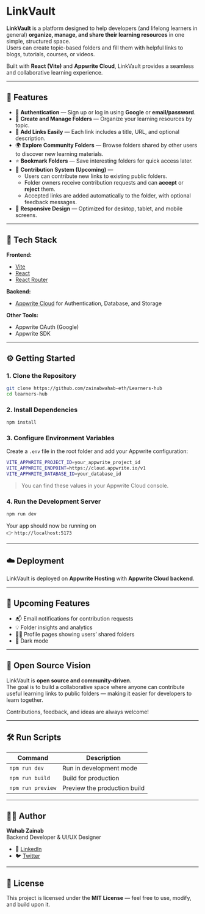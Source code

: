 # LinkVault

**LinkVault** is a platform designed to help developers (and lifelong learners in general) **organize, manage, and share their learning resources** in one simple, structured space.  
Users can create topic-based folders and fill them with helpful links to blogs, tutorials, courses, or videos.

Built with **React (Vite)** and **Appwrite Cloud**, LinkVault provides a seamless and collaborative learning experience.

---

## 🚀 Features

- 🔐 **Authentication** — Sign up or log in using **Google** or **email/password**.
- 📁 **Create and Manage Folders** — Organize your learning resources by topic.
- 🔗 **Add Links Easily** — Each link includes a title, URL, and optional description.
- 🌍 **Explore Community Folders** — Browse folders shared by other users to discover new learning materials.
- ⭐ **Bookmark Folders** — Save interesting folders for quick access later.
- 💬 **Contribution System (Upcoming)** —
  - Users can contribute new links to existing public folders.
  - Folder owners receive contribution requests and can **accept** or **reject** them.
  - Accepted links are added automatically to the folder, with optional feedback messages.
- 📱 **Responsive Design** — Optimized for desktop, tablet, and mobile screens.

---

## 🧠 Tech Stack

**Frontend:**

- [Vite](https://vitejs.dev/)
- [React](https://react.dev/)
- [React Router](https://reactrouter.com/)

**Backend:**

- [Appwrite Cloud](https://appwrite.io/cloud) for Authentication, Database, and Storage

**Other Tools:**

- Appwrite OAuth (Google)
- Appwrite SDK

---

## ⚙️ Getting Started

### 1. Clone the Repository

```bash
git clone https://github.com/zainabwahab-eth/Learners-hub
cd learners-hub
```

### 2. Install Dependencies

```bash
npm install
```

### 3. Configure Environment Variables

Create a `.env` file in the root folder and add your Appwrite configuration:

```bash
VITE_APPWRITE_PROJECT_ID=your_appwrite_project_id
VITE_APPWRITE_ENDPOINT=https://cloud.appwrite.io/v1
VITE_APPWRITE_DATABASE_ID=your_database_id
```

> You can find these values in your Appwrite Cloud console.

### 4. Run the Development Server

```bash
npm run dev
```

Your app should now be running on  
👉 `http://localhost:5173`

---

## ☁️ Deployment

LinkVault is deployed on **Appwrite Hosting** with **Appwrite Cloud backend**.

---

## 🧩 Upcoming Features

- 📬 Email notifications for contribution requests
- 💡 Folder insights and analytics
- 🧑‍💻 Profile pages showing users’ shared folders
- 🌈 Dark mode

---

## 🤝 Open Source Vision

LinkVault is **open source and community-driven**.  
The goal is to build a collaborative space where anyone can contribute useful learning links to public folders — making it easier for developers to learn together.

Contributions, feedback, and ideas are always welcome!

---

## 🛠️ Run Scripts

| Command           | Description                  |
| ----------------- | ---------------------------- |
| `npm run dev`     | Run in development mode      |
| `npm run build`   | Build for production         |
| `npm run preview` | Preview the production build |

---

## 🧑‍🎨 Author

**Wahab Zainab**  
Backend Developer & UI/UX Designer

- 💼 [LinkedIn](https://www.linkedin.com/in/zainab-wahab-8280ba326/)
- 🐦 [Twitter](https://x.com/zaynab_eth)

---

## 📄 License

This project is licensed under the **MIT License** — feel free to use, modify, and build upon it.
